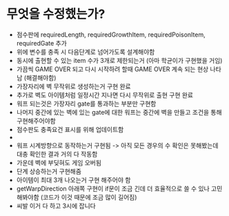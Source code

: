  # 무엇을 수정했는가?

 * 점수판에 requiredLength, requiredGrowthItem, requiredPoisonItem, requiredGate 추가
 * 위에 변수를 충족 시 다음단계로 넘어가도록 설계해야함
 * 동시에 출현할 수 있는 item 수가 3개로 제한되는거 (아마 학균이가 구현했을 거임)
 * 가끔씩 GAME OVER 되고 다시 시작하려 할때 GAME OVER 계속 되는 현상 나타남 (해결해야함)
 * 가장자리에 벽 무작위로 생성하는거 구현 완료
 * 추가로 벽도 아이템처럼 일정시간 지나면 다시 무작위로 출현 구현 완료
 * 워프 되는것은 가장자리 gate를 통과하는 부분만 구현함
 * 나머지 중간에 있는 벽에 있는 gate에 대한 워프는 중간에 벽을 만들고 조건을 통해 구현해주어야함
 * 점수판도 충족요건 표시를 위해 업데이트함
 * 
 * 워프 시계방향으로 동작하는거 구현됨 -> 아직 모든 경우의 수 확인은 못해봤는데 대충 확인한 결과 거의 다 작동함
 * 가운데 벽에 부딪혀도 게임 오버됨
 * 단계 상승하는거 구현해줌
 * 아이템이 최대 3개 나오는거 구현 해주어야 함
 * getWarpDirection 아래쪽 구현이 if문이 조금 긴데 더 효율적으로 쓸 수 있나 고민해봐야함 (코드가 이것 때문에 조금 많이 길어짐)
 * 씨발 이거 다 하고 3시에 잡니다
